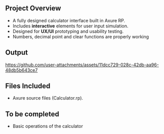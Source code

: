 ## Project Overview

- A fully designed calculator interface built in Axure RP.
- Includes **interactive** elements for user input simulation.
- Designed for **UX/UI** prototyping and usability testing.
- Numbers, decimal point and clear functions are properly working

## Output
https://github.com/user-attachments/assets/11dcc729-028c-42db-aa96-48db5b643ce7

## Files Included
- Axure source files (Calculator.rp).

## To be completed

- Basic operations of the calculator
